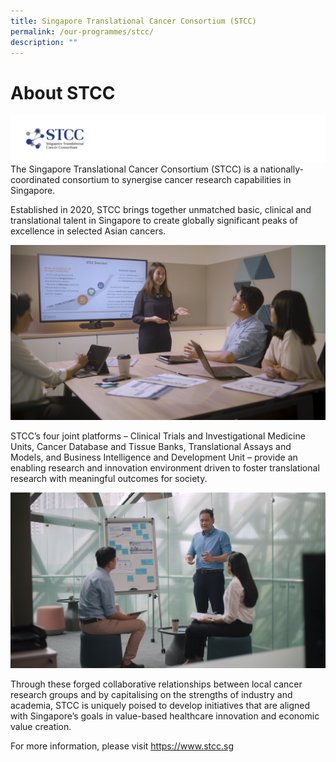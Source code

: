 ```yaml
---
title: Singapore Translational Cancer Consortium (STCC)
permalink: /our-programmes/stcc/
description: ""
---
```

# About STCC

![](/images/Logos/BU%20Banners_STCC.png)
The Singapore Translational Cancer Consortium (STCC) is a nationally-coordinated consortium to synergise cancer research capabilities in Singapore.

Established in 2020, STCC brings together unmatched basic, clinical and translational talent in Singapore to create globally significant peaks of excellence in selected Asian cancers. 

![](/images/Corporate%20photos/07%20-%20STCC%202.png)

STCC’s four joint platforms – Clinical Trials and Investigational Medicine Units, Cancer Database and Tissue Banks, Translational Assays and Models, and Business Intelligence and Development Unit – provide an enabling research and innovation environment driven to foster translational research with meaningful outcomes for society.

![](/images/Corporate%20photos/06%20-%20STCC%201.png)

Through these forged collaborative relationships between local cancer research groups and by capitalising on the strengths of industry and academia, STCC is uniquely poised to develop initiatives that are aligned with Singapore’s goals in value-based healthcare innovation and economic value creation.

For more information, please visit https://www.stcc.sg